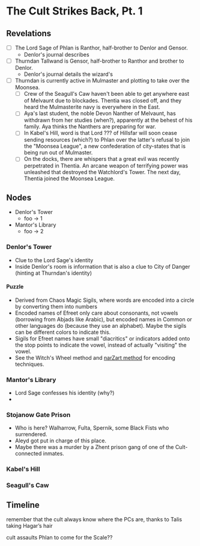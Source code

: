 # The Cult Strikes Back, Pt. 1
## Revelations
- [ ] The Lord Sage of Phlan is Ranthor, half-brother to Denlor and Gensor.
	- Denlor's journal describes 
- [ ] Thurndan Tallwand is Gensor, half-brother to Ranthor and brother to Denlor.
	- Denlor's journal details the wizard's 
- [ ] Thurndan is currently active in Mulmaster and plotting to take over the Moonsea.
	- [ ] Crew of the Seagull's Caw haven't been able to get anywhere east of Melvaunt due to blockades. Thentia was closed off, and they heard the Mulmasterite navy is everywhere in the East.
	- [ ] Aya's last student, the noble Devon Nanther of Melvaunt, has withdrawn from her studies (when?), apparently at the behest of his family. Aya thinks the Nanthers are preparing for war.
	- [ ] In Kabel's Hill, word is that Lord ??? of Hillsfar will soon cease sending resources (which?) to Phlan over the latter's refusal to join the "Moonsea League", a new confederation of city-states that is being run out of Mulmaster.
	- [ ] On the docks, there are whispers that a great evil was recently perpetrated in Thentia. An arcane weapon of terrifying power was unleashed that destroyed the Watchlord's Tower. The next day, Thentia joined the Moonsea League.
## Nodes
- Denlor's Tower
	- foo -> 1
- Mantor's Library
	- foo -> 2
### Denlor's Tower
- Clue to the Lord Sage's identity
- Inside Denlor's room is information that is also a clue to City of Danger (hinting at Thurndan's identity)
#### Puzzle
- Derived from Chaos Magic Sigils, where words are encoded into a circle by converting them into numbers
- Encoded names of Efreet only care about consonants, not vowels (borrowing from Abjads like Arabic), but encoded names in Common or other languages do (because they use an alphabet). Maybe the sigils can be different colors to indicate this.
- Sigils for Efreet names have small "diacritics" or indicators added onto the stop points to indicate the vowel, instead of actually "visiting" the vowel.
- See the Witch's Wheel method and [narZart method](https://www.chaostarot.com/app/kameas/narZart_original.jpg) for encoding techniques.
### Mantor's Library
- Lord Sage confesses his identity (why?)
- 
### Stojanow Gate Prison
- Who is here? Walharrow, Fulta, Spernik, some Black Fists who surrendered.
- Aleyd got put in charge of this place.
- Maybe there was a murder by a Zhent prison gang of one of the Cult-connected inmates.
### Kabel's Hill
### Seagull's Caw

## Timeline

remember that the cult always know where the PCs are, thanks to Talis taking Hagar’s hair

cult assaults Phlan to come for the Scale??
